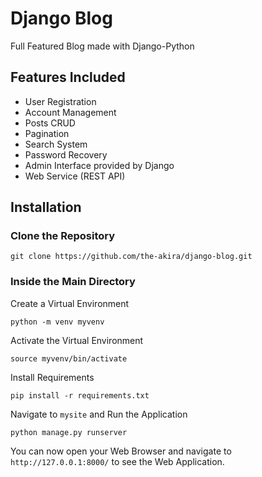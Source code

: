 # Django Blog

Full Featured Blog made with Django-Python

## Features Included

- User Registration
- Account Management
- Posts CRUD
- Pagination
- Search System
- Password Recovery
- Admin Interface provided by Django
- Web Service (REST API)

## Installation

### Clone the Repository

```
git clone https://github.com/the-akira/django-blog.git
```

### Inside the Main Directory

Create a Virtual Environment

```
python -m venv myvenv
```

Activate the Virtual Environment

```
source myvenv/bin/activate
```

Install Requirements

```
pip install -r requirements.txt
```

Navigate to `mysite` and Run the Application

```
python manage.py runserver
```

You can now open your Web Browser and navigate to `http://127.0.0.1:8000/` to see the Web Application.

